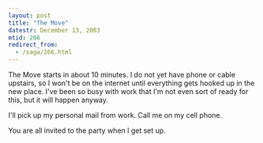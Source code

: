 ```yaml
---
layout: post
title: "The Move"
datestr: December 13, 2003
mtid: 266
redirect_from:
  - /saga/266.html
---
```


The Move starts in about 10 minutes.  I do not yet have phone or cable upstairs, so I won't be on the internet until everything gets hooked up in the new place.  I've been so busy with work that I'm not even sort of ready for this, but it will happen anyway.

I'll pick up my personal mail from work.  Call me on my cell phone.

You are all invited to the party when I get set up.


